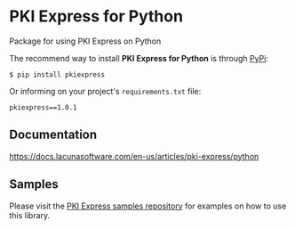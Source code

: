 # PKI Express for Python

Package for using PKI Express on Python

The recommend way to install **PKI Express for Python** is through [PyPi](https://pypi.org/):

    $ pip install pkiexpress

Or informing on your project's `requirements.txt` file:

    pkiexpress==1.0.1

## Documentation

https://docs.lacunasoftware.com/en-us/articles/pki-express/python

## Samples

Please visit the [PKI Express samples repository](https://github.com/LacunaSoftware/PkiExpressSamples/tree/master/Python)
for examples on how to use this library.
